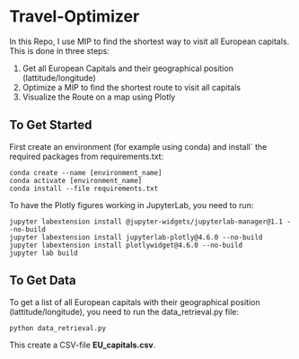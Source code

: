 # Travel-Optimizer

In this Repo, I use MIP to find the shortest way to visit all European capitals. This is done in three steps:

1. Get all European Capitals and their geographical position (lattitude/longitude)
2. Optimize a MIP to find the shortest route to visit all capitals
3. Visualize the Route on a map using Plotly

## To Get Started

First create an environment (for example using conda) and install` the required packages from requirements.txt:

```
conda create --name [environment_name]
conda activate [environment_name]
conda install --file requirements.txt
```

To have the Plotly figures working in JupyterLab, you need to run:

```
jupyter labextension install @jupyter-widgets/jupyterlab-manager@1.1 --no-build
jupyter labextension install jupyterlab-plotly@4.6.0 --no-build
jupyter labextension install plotlywidget@4.6.0 --no-build
jupyter lab build
```

## To Get Data
To get a list of all European capitals with their geographical position (lattitude/longitude), you need to run the data_retrieval.py file:

```
python data_retrieval.py
```

This create a CSV-file **EU_capitals.csv**.
